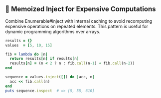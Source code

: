 ## 🧠 Memoized Inject for Expensive Computations
Combine Enumerable#inject with internal caching to avoid recomputing expensive operations on repeated elements. This pattern is useful for dynamic programming algorithms over arrays.

```ruby
results = {}
values  = [5, 10, 15]

fib = lambda do |n|
  return results[n] if results[n]
  results[n] = (n < 2 ? n : fib.call(n-1) + fib.call(n-2))
end

sequence = values.inject([]) do |acc, n|
  acc << fib.call(n)
end
puts sequence.inspect  # => [5, 55, 610]
```